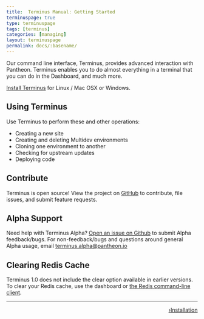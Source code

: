 ```yaml
---
title:  Terminus Manual: Getting Started
terminuspage: true
type: terminuspage
tags: [terminus]
categories: [managing]
layout: terminuspage
permalink: docs/:basename/
---
```


Our command line interface, Terminus, provides advanced interaction with Pantheon. Terminus enables you to do almost everything in a terminal that you can do in the Dashboard, and much more.

<a href="/docs/terminus/install">Install Terminus</a> for Linux / Mac OSX or Windows.

## Using Terminus

Use Terminus to perform these and other operations:  

- Creating a new site
- Creating and deleting Multidev environments
- Cloning one environment to another
- Checking for upstream updates
- Deploying code

## Contribute
Terminus is open source! View the project on [GitHub](https://github.com/pantheon-systems/terminus) to contribute, file issues, and submit feature requests.

## Alpha Support
Need help with Terminus Alpha? [Open an issue on Github](https://github.com/pantheon-systems/terminus/issues/new) to submit Alpha feedback/bugs. For non-feedback/bugs and questions around general Alpha usage, email terminus.alpha@pantheon.io

## Clearing Redis Cache
Terminus 1.0 does not include the clear option available in earlier versions. To clear your Redis cache, use the dashboard or [the Redis command-line client](https://pantheon.io/docs/redis/#clear-cache).

<div class="terminus-pager">
  <hr>
      <a style="float:right;" href="/docs/terminus/install"><span class="terminus-pager-rsaquo">&rsaquo;</span>Installation</a>
</div>
